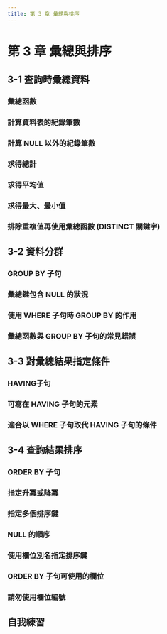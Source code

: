 ```yaml
---
title: 第 3 章 彙總與排序
---
```


# 第 3 章 彙總與排序

## 3-1 查詢時彙總資料
### 彙總函數
### 計算資料表的紀錄筆數
### 計算 NULL 以外的紀錄筆數
### 求得總計
### 求得平均值
### 求得最大、最小值
### 排除重複值再使用彙總函數 (DISTINCT 關鍵字)

## 3-2 資料分群
### GROUP BY 子句
### 彙總鍵包含 NULL 的狀況
### 使用 WHERE 子句時 GROUP BY 的作用
### 彙總函數與 GROUP BY 子句的常見錯誤

## 3-3 對彙總結果指定條件
### HAVING子句
### 可寫在 HAVING 子句的元素
### 適合以 WHERE 子句取代 HAVING 子句的條件

## 3-4 查詢結果排序
### ORDER BY 子句
### 指定升冪或降冪
### 指定多個排序鍵
### NULL 的順序
### 使用欄位別名指定排序鍵
### ORDER BY 子句可使用的欄位
### 請勿使用欄位編號

## 自我練習